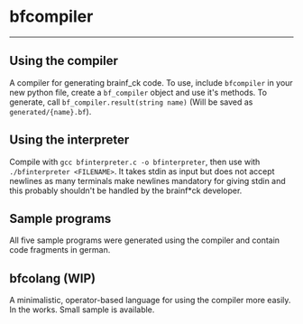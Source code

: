 # bfcompiler #

---

## Using the compiler ##

A compiler for generating brainf\_ck code. To use, include `bfcompiler` in your new python file, create a `bf_compiler` object and use it's methods. To generate, call `bf_compiler.result(string name)` (Will be saved as `generated/{name}.bf`).

## Using the interpreter ##
Compile with `gcc bfinterpreter.c -o bfinterpreter`, then use with `./bfinterpreter <FILENAME>`. It takes stdin as input but does not accept newlines as many terminals make newlines mandatory for giving stdin and this probably shouldn't be handled by the brainf\*ck developer.

## Sample programs ##
All five sample programs were generated using the compiler and contain code fragments in german.
 
## bfcolang (WIP) ##
A minimalistic, operator-based language for using the compiler more easily. In the works.
Small sample is available.
